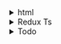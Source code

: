 <details>
<summary>html</summary>

```js
// <!-- Roadmap -->

//  <!-- Go back
//   Roadmap

//   Add Feedback

//   Planned <!-- Add number here -->

// Ideas prioritized for research

// In-Progress <!-- Add number here -->
// Currently being developed

// Live <!-- Add number here -->
// Released features -->
```

</details>

<details>
<summary>Redux Ts</summary>

redux

```js
// npm i --save-exact @types/react-redux react-redux redux redux-thunk
```

</details>

<details>
<summary>Todo</summary>

```js
// feedbacklist types
// feedback crud
// comments && state integration
// feedback editing/deleting auth
// filtering
// final mobile responsive && desktop
```

</details>
